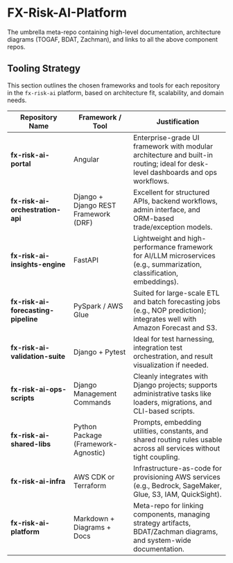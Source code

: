 # FX-Risk-AI-Platform
The umbrella meta-repo containing high-level documentation, architecture diagrams (TOGAF, BDAT, Zachman), and links to all the above component repos.

## Tooling Strategy 

This section outlines the chosen frameworks and tools for each repository in the `fx-risk-ai` platform, based on architecture fit, scalability, and domain needs.

| Repository Name                   | Framework / Tool     | Justification |
|----------------------------------|----------------------|---------------|
| **fx-risk-ai-portal**            | Angular              | Enterprise-grade UI framework with modular architecture and built-in routing; ideal for desk-level dashboards and ops workflows. |
| **fx-risk-ai-orchestration-api** | Django + Django REST Framework (DRF) | Excellent for structured APIs, backend workflows, admin interface, and ORM-based trade/exception models. |
| **fx-risk-ai-insights-engine**   | FastAPI              | Lightweight and high-performance framework for AI/LLM microservices (e.g., summarization, classification, embeddings). |
| **fx-risk-ai-forecasting-pipeline** | PySpark / AWS Glue | Suited for large-scale ETL and batch forecasting jobs (e.g., NOP prediction); integrates well with Amazon Forecast and S3. |
| **fx-risk-ai-validation-suite**  | Django + Pytest      | Ideal for test harnessing, integration test orchestration, and result visualization if needed. |
| **fx-risk-ai-ops-scripts**       | Django Management Commands | Cleanly integrates with Django projects; supports administrative tasks like loaders, migrations, and CLI-based scripts. |
| **fx-risk-ai-shared-libs**       | Python Package (Framework-Agnostic) | Prompts, embedding utilities, constants, and shared routing rules usable across all services without tight coupling. |
| **fx-risk-ai-infra**             | AWS CDK or Terraform | Infrastructure-as-code for provisioning AWS services (e.g., Bedrock, SageMaker, Glue, S3, IAM, QuickSight). |
| **fx-risk-ai-platform**          | Markdown + Diagrams + Docs | Meta-repo for linking components, managing strategy artifacts, BDAT/Zachman diagrams, and system-wide documentation. |

